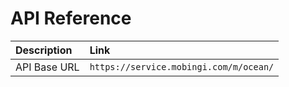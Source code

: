 # API Reference

| Description | Link |
| :--- | :--- |
| API Base URL | `https://service.mobingi.com/m/ocean/` |

